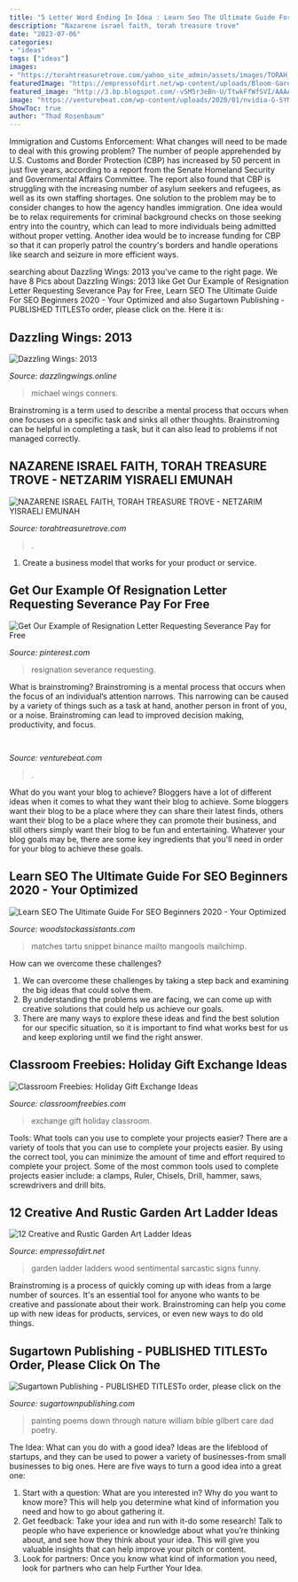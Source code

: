 ```yaml
---
title: "5 Letter Word Ending In Idea : Learn Seo The Ultimate Guide For Seo Beginners 2020"
description: "Nazarene israel faith, torah treasure trove"
date: "2023-07-06"
categories:
- "ideas"
tags: ["ideas"]
images:
- "https://torahtreasuretrove.com/yahoo_site_admin/assets/images/TORAH_KEEPERS.315123631_std.jpg"
featuredImage: "https://empressofdirt.net/wp-content/uploads/Bloom-Garden-Art-Ladder-Birdhouse-C1-1.jpg"
featured_image: "http://3.bp.blogspot.com/-vSM5r3eBn-U/TtwkFfWfSVI/AAAAAAAAAu4/0xgHwLm2Lmk/w1200-h630-p-k-no-nu/Screen%2Bshot%2B2011-11-05%2Bat%2B10.41.39%2BPM.png"
image: "https://venturebeat.com/wp-content/uploads/2020/01/nvidia-G-SYNC_360Hz.jpg"
ShowToc: true
author: "Thad Rosenbaum"
---
```



Immigration and Customs Enforcement: What changes will need to be made to deal with this growing problem?
The number of people apprehended by U.S. Customs and Border Protection (CBP) has increased by 50 percent in just five years, according to a report from the Senate Homeland Security and Governmental Affairs Committee. The report also found that CBP is struggling with the increasing number of asylum seekers and refugees, as well as its own staffing shortages.
One solution to the problem may be to consider changes to how the agency handles immigration. One idea would be to relax requirements for criminal background checks on those seeking entry into the country, which can lead to more individuals being admitted without proper vetting. Another idea would be to increase funding for CBP so that it can properly patrol the country's borders and handle operations like search and seizure in more efficient ways.

	

		
searching about Dazzling Wings: 2013 you've came to the right page. We have 8 Pics about Dazzling Wings: 2013 like Get Our Example of Resignation Letter Requesting Severance Pay for Free, Learn SEO The Ultimate Guide For SEO Beginners 2020 - Your Optimized and also Sugartown Publishing - PUBLISHED TITLESTo order, please click on the. Here it is:
		
    
## Dazzling Wings: 2013

<img loading=lazy src="http://4.bp.blogspot.com/-EXnCdSuI0eM/UmgpEFbLgZI/AAAAAAAAAvo/xJvkUZFIY7w/s1600/Broken+light+bulb+file000362203086.jpg" onerror="this.onerror=null;this.src='https://tse4.mm.bing.net/th?id=OIP.0fmNotj5tGGuTJItYQWKPQHaF7&amp;pid=15.1';" alt="Dazzling Wings: 2013">

_Source: dazzlingwings.online_

>michael wings conners. 

	

Brainstroming is a term used to describe a mental process that occurs when one focuses on a specific task and sinks all other thoughts. Brainstroming can be helpful in completing a task, but it can also lead to problems if not managed correctly.

    
## NAZARENE ISRAEL FAITH, TORAH TREASURE TROVE - NETZARIM YISRAELI EMUNAH

<img loading=lazy src="https://torahtreasuretrove.com/yahoo_site_admin/assets/images/TORAH_KEEPERS.315123631_std.jpg" onerror="this.onerror=null;this.src='https://tse1.mm.bing.net/th?id=OIP.7skefeD8_tuiNA6N684NzQHaE0&amp;pid=15.1';" alt="NAZARENE ISRAEL FAITH, TORAH TREASURE TROVE - NETZARIM YISRAELI EMUNAH">

_Source: torahtreasuretrove.com_

>. 

	

1. Create a business model that works for your product or service.

    
## Get Our Example Of Resignation Letter Requesting Severance Pay For Free

<img loading=lazy src="https://i.pinimg.com/736x/53/a7/e9/53a7e9b7e7f6661ceb51e0810ab866de.jpg" onerror="this.onerror=null;this.src='https://tse3.mm.bing.net/th?id=OIP.yOWoCD4XUJ-TTO0Fy9_jEgHaKe&amp;pid=15.1';" alt="Get Our Example of Resignation Letter Requesting Severance Pay for Free">

_Source: pinterest.com_

>resignation severance requesting. 

	

What is brainstroming? Brainstroming is a mental process that occurs when the focus of an individual’s attention narrows. This narrowing can be caused by a variety of things such as a task at hand, another person in front of you, or a noise. Brainstroming can lead to improved decision making, productivity, and focus.

    
## 

<img loading=lazy src="https://venturebeat.com/wp-content/uploads/2020/01/nvidia-G-SYNC_360Hz.jpg" onerror="this.onerror=null;this.src='https://tse2.mm.bing.net/th?id=OIP.RusOj6i-a9s8TFQtCEHV7QHaDr&amp;pid=15.1';" alt="">

_Source: venturebeat.com_

>. 

	

What do you want your blog to achieve?
Bloggers have a lot of different ideas when it comes to what they want their blog to achieve. Some bloggers want their blog to be a place where they can share their latest finds, others want their blog to be a place where they can promote their business, and still others simply want their blog to be fun and entertaining. Whatever your blog goals may be, there are some key ingredients that you'll need in order for your blog to achieve these goals.

    
## Learn SEO The Ultimate Guide For SEO Beginners 2020 - Your Optimized

<img loading=lazy src="https://mangools.com/blog/wp-content/uploads/2017/01/mangools-seo-academy-part-2-search-engines-snippet-google.png" onerror="this.onerror=null;this.src='https://tse4.mm.bing.net/th?id=OIP.HBJBQUlvVC3qY85zlp86lAHaEM&amp;pid=15.1';" alt="Learn SEO The Ultimate Guide For SEO Beginners 2020 - Your Optimized">

_Source: woodstockassistants.com_

>matches tartu snippet binance mailto mangools mailchimp. 

	

How can we overcome these challenges?
1. We can overcome these challenges by taking a step back and examining the big ideas that could solve them.
2. By understanding the problems we are facing, we can come up with creative solutions that could help us achieve our goals.
3. There are many ways to explore these ideas and find the best solution for our specific situation, so it is important to find what works best for us and keep exploring until we find the right answer.

    
## Classroom Freebies: Holiday Gift Exchange Ideas

<img loading=lazy src="http://3.bp.blogspot.com/-vSM5r3eBn-U/TtwkFfWfSVI/AAAAAAAAAu4/0xgHwLm2Lmk/w1200-h630-p-k-no-nu/Screen%2Bshot%2B2011-11-05%2Bat%2B10.41.39%2BPM.png" onerror="this.onerror=null;this.src='https://tse3.mm.bing.net/th?id=OIP.29I6j5GV4sUe-Tbu0FRlfQAAAA&amp;pid=15.1';" alt="Classroom Freebies: Holiday Gift Exchange Ideas">

_Source: classroomfreebies.com_

>exchange gift holiday classroom. 

	

Tools: What tools can you use to complete your projects easier?
There are a variety of tools that you can use to complete your projects easier. By using the correct tool, you can minimize the amount of time and effort required to complete your project. Some of the most common tools used to complete projects easier include: a clamps, Ruler, Chisels, Drill, hammer, saws, screwdrivers and drill bits.

    
## 12 Creative And Rustic Garden Art Ladder Ideas

<img loading=lazy src="https://empressofdirt.net/wp-content/uploads/Bloom-Garden-Art-Ladder-Birdhouse-C1-1.jpg" onerror="this.onerror=null;this.src='https://tse3.mm.bing.net/th?id=OIP.-sBe8kCD5qz1UKgucjjZWQHaLH&amp;pid=15.1';" alt="12 Creative and Rustic Garden Art Ladder Ideas">

_Source: empressofdirt.net_

>garden ladder ladders wood sentimental sarcastic signs funny. 

	

Brainstroming is a process of quickly coming up with ideas from a large number of sources. It's an essential tool for anyone who wants to be creative and passionate about their work. Brainstroming can help you come up with new ideas for products, services, or even new ways to do old things.

    
## Sugartown Publishing - PUBLISHED TITLESTo Order, Please Click On The

<img loading=lazy src="http://sugartownpublishing.com/yahoo_site_admin/assets/images/Cathy-Dana-cover_sm.89183628_std.jpg" onerror="this.onerror=null;this.src='https://tse4.mm.bing.net/th?id=OIP.31-AppI3G-nZ9WYDicoiEwAAAA&amp;pid=15.1';" alt="Sugartown Publishing - PUBLISHED TITLESTo order, please click on the">

_Source: sugartownpublishing.com_

>painting poems down through nature william bible gilbert care dad poetry. 

	

The Idea: What can you do with a good idea?
Ideas are the lifeblood of startups, and they can be used to power a variety of businesses-from small businesses to big ones. Here are five ways to turn a good idea into a great one:
1. Start with a question: What are you interested in? Why do you want to know more? This will help you determine what kind of information you need and how to go about gathering it.
2. Get feedback: Take your idea and run with it-do some research! Talk to people who have experience or knowledge about what you’re thinking about, and see how they think about your idea. This will give you valuable insights that can help improve your pitch or content.
3. Look for partners: Once you know what kind of information you need, look for partners who can help Further Your Idea.

